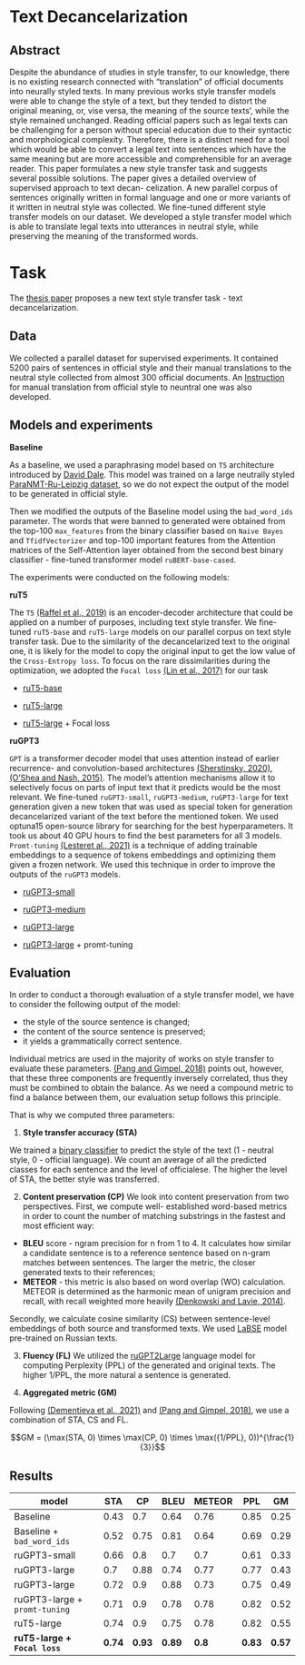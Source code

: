 # Text Decancelarization
## Abstract
Despite the abundance of studies in style transfer, to our knowledge, there is no existing research connected with “translation” of official documents into neurally styled texts. In many previous works style transfer models were able to change the style of a text, but they tended to distort the original meaning, or, vise versa, the meaning of the source texts’, while the style remained unchanged. Reading official papers such as legal texts can be challenging for a person without special education due to their syntactic and morphological complexity. Therefore, there is a distinct need for a tool which would be able to convert a legal text into sentences which have the same meaning but are more accessible and comprehensible for an average reader. This paper formulates a new style transfer task and suggests several possible solutions. The paper gives a detailed overview of supervised approach to text decan- celization. A new parallel corpus of sentences originally written in formal language and one or more variants of it written in neutral style was collected. We fine-tuned different style transfer models on our dataset. We developed a style transfer model which is able to translate legal texts into utterances in neutral style, while preserving the meaning of the transformed words.
# Task
The [thesis paper](https://github.com/MatyashDare/text_decancelarization/blob/master/materials/thesis.pdf) proposes a new text style transfer task - text decancelarization. 
## Data

We collected a parallel dataset for supervised experiments. It contained 5200 pairs of sentences in official style and their manual translations to the neutral style collected from
almost 300 official documents. An [Instruction](https://github.com/MatyashDare/text_decancelarization/blob/master/materials/Instruction.pdf) for manual translation from official style to neuntral one was also developed.

## Models and experiments

**Baseline**

As a baseline, we used a paraphrasing model based on `T5` architecture introduced
by [David Dale](https://habr.com/ru/post/564916/). This model was trained on a large neutrally styled [ParaNMT-Ru-Leipzig
dataset](https://storage.yandexcloud.net/nlp/paranmt_ru_leipzig.zip), so we do not expect the output of the model to be generated in official style.

Then we modified the outputs of the Baseline model using the `bad_word_ids` parameter. The words that were banned to generated were obtained from the top-100 `max_features` from the binary classifier based on `Naive Bayes` and `TfidfVectorizer` and top-100 important features from the Attention matrices
of the Self-Attention layer obtained from the second best binary classifier - fine-tuned
transformer model `ruBERT-base-cased`.


The experiments were conducted on the following models:

**ruT5**

The `T5` [(Raffel et al., 2019)](https://arxiv.org/pdf/1910.10683.pdf) is an encoder-decoder architecture that could be applied
on a number of purposes, including text style transfer. We fine-tuned `ruT5-base` and
`ruT5-large` models on our parallel corpus on text style transfer task. Due to the similarity
of the decancelarized text to the original one, it is likely for the model to copy the original
input to get the low value of the `Cross-Entropy loss`. To focus on the rare dissimilarities
during the optimization, we adopted the `Focal loss` [(Lin et al., 2017)](https://arxiv.org/pdf/1708.02002.pdf) for our task
   
   - [ruT5-base](https://huggingface.co/sberbank-ai/ruT5-base)
   
   -  [ruT5-large](https://huggingface.co/sberbank-ai/ruT5-large)
   
   - [ruT5-large](https://huggingface.co/sberbank-ai/ruT5-large) + Focal loss
   
**ruGPT3**

`GPT` is a transformer decoder model that uses attention instead of earlier recurrence-
and convolution-based architectures [(Sherstinsky, 2020)](https://www.researchgate.net/publication/338723814_Fundamentals_of_Recurrent_Neural_Network_RNN_and_Long_Short-Term_Memory_LSTM_network), [(O’Shea and Nash, 2015)](https://arxiv.org/pdf/1511.08458.pdf). The
model’s attention mechanisms allow it to selectively focus on parts of input text that it
predicts would be the most relevant. We fine-tuned `ruGPT3-small`, `ruGPT3-medium`,
`ruGPT3-large` for text generation given a new token <DECANC> that was used as special token for generation decancelarized variant of the text before the mentioned token.
We used optuna15 open-source library for searching for the best hyperparameters. It took
us about 40 GPU hours to find the best parameters for all 3 models. `Promt-tuning` [(Lesteret al., 2021)](https://arxiv.org/pdf/2104.08691.pdf) is a technique of adding trainable embeddings to a sequence of tokens embeddings and optimizing them given a frozen network. We used this technique in order to
improve the outputs of the `ruGPT3` models.
    
- [ruGPT3-small](https://huggingface.co/sberbank-ai/rugpt3small_based_on_gpt2) 
    
- [ruGPT3-medium](https://huggingface.co/sberbank-ai/rugpt3medium_based_on_gpt2)
    
- [ruGPT3-large](https://huggingface.co/sberbank-ai/rugpt3large_based_on_gpt2)
    
- [ruGPT3-large](https://huggingface.co/sberbank-ai/rugpt3large_based_on_gpt2) + promt-tuning
    
## Evaluation
In order to conduct a thorough evaluation of a style transfer model, we have to consider the following output of the model:
- the style of the source sentence is changed;
- the content of the source sentence is preserved;
- it yields a grammatically correct sentence. 
 
Individual metrics are used in the majority of works on style transfer to evaluate these
parameters. [(Pang and Gimpel, 2018)](https://arxiv.org/pdf/1810.11878.pdf) points out, however, that these three components
are frequently inversely correlated, thus they must be combined to obtain the balance. As
we need a compound metric to find a balance between them, our evaluation setup follows
this principle. 

That is why we computed three parameters:

1. **Style transfer accuracy (STA)**

We trained a [binary classifier](https://github.com/MatyashDare/text_decancelarization/blob/master/notebooks/binary%20classifiers.ipynb) to predict the style of the text (1 - neutral
style, 0 - official language). We count an average of all the predicted classes for each sentence and the level of officialese. The higher the
level of STA, the better style was transferred.

2. **Content preservation (CP)**
We look into content preservation from two perspectives. First, we compute well-
established word-based metrics in order to count the number of matching substrings in the
fastest and most efficient way:

- **BLEU** score - ngram precision for n from 1 to 4. It calculates how similar a candidate sentence is to a reference sentence based on n-gram matches between sentences. The larger
the metric, the closer generated texts to their references;
- **METEOR** - this metric is also based on word overlap (WO) calculation. METEOR is determined as the harmonic mean of unigram precision and recall, with
recall weighted more heavily [(Denkowski and Lavie, 2014)](https://aclanthology.org/W14-3348.pdf).

Secondly, we calculate cosine similarity (CS) between sentence-level embeddings of both
source and transformed texts. We used [LaBSE](https://huggingface.co/cointegrated/LaBSE-en-ru) model pre-trained on Russian texts.

3. **Fluency (FL)**
We utilized the [ruGPT2Large](https://github.com/vlarine/ruGPT2) language model for computing Perplexity (PPL) of the generated and original texts.
The higher 1/PPL, the more natural a sentence is generated.

4. **Aggregated metric (GM)**

Following [(Dementieva et al., 2021)](https://aclanthology.org/2021.emnlp-main.629.pdf) and [(Pang and Gimpel, 2018)](https://arxiv.org/pdf/1810.11878.pdf), we use a combination of STA, CS and FL.

$$GM = (\max(STA, 0) \times \max(CP, 0) \times \max({1/PPL}, 0))^{\frac{1}{3}}$$

## Results

**model**|**STA**  | **CP** |**BLEU**|**METEOR**|**PPL**|**GM**
------------- | ------------- | -------------| -------------| -------------| -------------| -------------
Baseline  | 0.43 | 0.7 | 0.64| 0.76| 0.85| 0.25
Baseline + `bad_word_ids`| 0.52 | 0.75 | 0.81| 0.64| 0.69| 0.29 
ruGPT3-small |0.66|0.8|0.7|0.7|0.61|0.33
ruGPT3-large |0.7|0.88|0.74|0.77|0.77|0.43
ruGPT3-large |0.72|0.9|0.88|0.73|0.75|0.49
ruGPT3-large + `promt-tuning` |0.71|0.9|0.78|0.78|0.82|0.52
ruT5-large |0.74|0.9|0.75|0.78|0.82|0.55
**ruT5-large + `Focal loss`** |**0.74**|**0.93**|**0.89**|**0.8**|**0.83**|**0.57**
